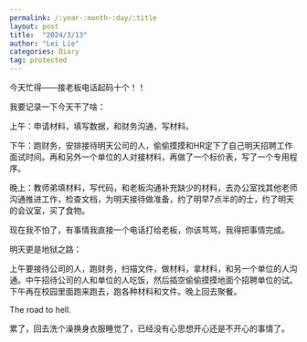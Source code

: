 ```yaml
---
permalink: /:year-:month-:day/:title
layout: post
title:  "2024/3/13"
author: "Lei Lie"
categories: Diary
tag: protected
---
```


今天忙得——接老板电话起码十个！！

我要记录一下今天干了啥：

上午：申请材料，填写数据，和财务沟通，写材料。

下午：跑财务，安排接待明天公司的人，偷偷摸摸和HR定下了自己明天招聘工作面试时间。再和另外一个单位的人对接材料，再做了一个标价表，写了一个专用程序。

晚上：教师弟填材料，写代码，和老板沟通补充缺少的材料，去办公室找其他老师沟通推进工作，检查文档，为明天接待做准备，约了明早7点半的的士，约了明天的会议室，买了食物。

现在我不怕了，有事情我直接一个电话打给老板，你该骂骂，我得把事情完成。

明天更是地狱之路：

上午要接待公司的人，跑财务，扫描文件，做材料，拿材料，和另一个单位的人沟通。中午招待公司的人和单位的人吃饭，然后插空偷偷摸摸地面个招聘单位的试。下午再在校园里面跑来跑去，跑各种材料和文件。晚上回去聚餐。

The road to hell.

累了，回去洗个澡换身衣服睡觉了，已经没有心思想开心还是不开心的事情了。